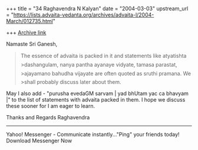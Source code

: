 +++
title = "34 Raghavendra N Kalyan"
date = "2004-03-03"
upstream_url = "https://lists.advaita-vedanta.org/archives/advaita-l/2004-March/012735.html"

+++
[Archive link](https://lists.advaita-vedanta.org/archives/advaita-l/2004-March/012735.html)


Namaste Sri Ganesh,

> The essence of advaita is packed in it and statements like atyatishta >dashangulam, nanya pantha ayanaye vidyate, tamasa parastat, >ajayamano bahudha vijayate are often quoted as sruthi pramana. We >shall probably discuss later about them. 

May I also add - "purusha evedaGM sarvam | yad bhUtam yac ca bhavyam |" to the list of statements with advaita packed in them.  I hope we discuss these sooner for I am eager to learn.

Thanks and Regards
Raghavendra 



---------------------------------
  Yahoo! Messenger - Communicate instantly..."Ping" your friends today! Download Messenger Now

